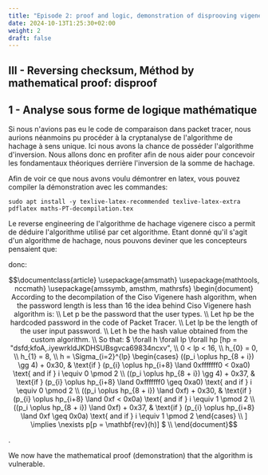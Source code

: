 ```yaml
---
title: "Episode 2: proof and logic, demonstration of disprooving vigenere cisco maths"
date: 2024-10-13T1:25:30+02:00
weight: 2
draft: false
---
```


## III - Reversing checksum, Méthod by mathematical proof: disproof

## 1 - Analyse sous forme de logique mathématique

Si nous n'avions pas eu le code de comparaison dans packet tracer, nous aurions néanmoins pu procéder à la cryptanalyse de l'algorithme de hachage à sens unique. Ici nous avons la chance de posséder l'algorithme d'inversion. Nous allons donc en profiter afin de nous aider pour concevoir les fondamentaux théoriques derrière l'inversion de la somme de hachage.

Afin de voir ce que nous avons voulu démontrer en latex, vous pouvez compiler la démonstration avec les commandes:

```
sudo apt install -y texlive-latex-recommended texlive-latex-extra
pdflatex maths-PT-decompilation.tex
```

Le reverse engineering de l'algorithme de hachage vigenere cisco a permit de déduire l'algorithme utilisé par cet algorithme. Etant donné qu'il s'agit d'un algorithme de hachage, nous pouvons deviner que les concepteurs pensaient que:

donc:

```math
\documentclass{article}
\usepackage{amsmath}
\usepackage{mathtools, nccmath}
\usepackage{amssymb, amsthm, mathrsfs}
\begin{document}
According to the decompilation of the Ciso Vigenere hash algorithm, when the password length is less than 16 the idea behind Ciso Vigenere hash algorithm is: \\
Let p be the password that the user types. \\
Let hp be the hardcoded password in the code of Packet Tracer. \\
Let lp be the length of the user input password. \\
Let h be the hash value obtained from the custom algorithm. \\
So that:

$ \forall h \forall lp \forall hp [hp = "dsfd;kfoA,.iyewrkldJKDHSUBsgvca69834ncxv", \\
0 < lp < 16, \\
h_{0} = 0, \\
h_{1} = 8, \\
h = \Sigma_{i=2}^{lp}
\begin{cases}
    ((p_i \oplus hp_{8 + i}) \gg 4) + 0x30,                                   & \text{if } (p_{i} \oplus hp_{i+8} \land 0xfffffff0 < 0xa0)        \text{ and if } i \equiv 0 \pmod 2 \\
    ((p_i \oplus hp_{8 + i}) \gg 4) + 0x37,                                   & \text{if } (p_{i} \oplus hp_{i+8} \land 0xfffffff0 \geq 0xa0)     \text{ and if } i \equiv 0 \pmod 2 \\
    ((p_i \oplus hp_{8 + i}) \land 0xf) + 0x30,                               & \text{if } (p_{i} \oplus hp_{i+8} \land 0xf < 0x0a)               \text{ and if } i \equiv 1 \pmod 2 \\
    ((p_i \oplus hp_{8 + i}) \land 0xf) + 0x37,                               & \text{if } (p_{i} \oplus hp_{i+8} \land 0xf \geq 0x0a)            \text{ and if } i \equiv 1 \pmod 2
\end{cases} \\
] \implies \nexists p[p = \mathbf{rev}(h)] $ \\


\end{document}
```
.

We now have the mathematical proof (demonstration) that the algorithm is vulnerable.